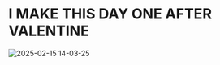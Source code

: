 
# I MAKE THIS DAY ONE AFTER VALENTINE

![2025-02-15 14-03-25](https://github.com/user-attachments/assets/ebeeb073-c4c1-4b08-b8f0-458261dc64c4)
